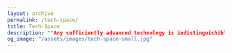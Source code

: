 ```yaml
---
layout: archive 
permalink: /tech-space/
title: Tech-Space
description: ""Any sufficiently advanced technology is indistinguishible from magic" - Arthur Clarke"
og_image: "/assets/images/tech-space-small.jpg"
---
```

